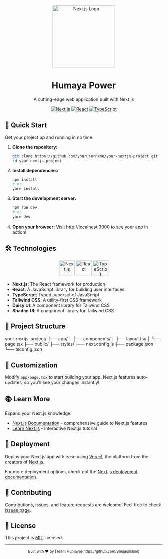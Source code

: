 <div align="center">
  <img src="https://nextjs.org/static/images/nextjs-logo.png" alt="Next.js Logo" width="200"/>
  <h1>Humaya Power</h1>
  <p>A cutting-edge web application built with Next.js</p>
  
  [![Next.js](https://img.shields.io/badge/Next.js-13.0+-000000?style=for-the-badge&logo=next.js&logoColor=white)](https://nextjs.org/)
  [![React](https://img.shields.io/badge/React-18.0+-61DAFB?style=for-the-badge&logo=react&logoColor=black)](https://reactjs.org/)
  [![TypeScript](https://img.shields.io/badge/TypeScript-4.5+-3178C6?style=for-the-badge&logo=typescript&logoColor=white)](https://www.typescriptlang.org/)
</div>

## 🚀 Quick Start

Get your project up and running in no time:

1. **Clone the repository:**
   ```bash
   git clone https://github.com/yourusername/your-nextjs-project.git
   cd your-nextjs-project
   ```

2. **Install dependencies:**
   ```bash
   npm install
   # or
   yarn install
   ```

3. **Start the development server:**
   ```bash
   npm run dev
   # or
   yarn dev
   ```

4. **Open your browser:**
   Visit [http://localhost:3000](http://localhost:3000) to see your app in action!

## 🛠️ Technologies

<div align="center">
  <img src="https://cdn.jsdelivr.net/gh/devicons/devicon/icons/nextjs/nextjs-original-wordmark.svg" alt="Next.js" width="50" height="50"/>
  <img src="https://cdn.jsdelivr.net/gh/devicons/devicon/icons/react/react-original.svg" alt="React" width="50" height="50"/>
  <img src="https://cdn.jsdelivr.net/gh/devicons/devicon/icons/typescript/typescript-original.svg" alt="TypeScript" width="50" height="50"/>
</div>

- **Next.js**: The React framework for production
- **React**: A JavaScript library for building user interfaces
- **TypeScript**: Typed superset of JavaScript
- **Tailwind CSS**: A utility-first CSS framework
- **Daisy UI**: A component library for Tailwind CSS
- **Shadcn UI**: A component library for Tailwind CSS

## 📂 Project Structure

your-nextjs-project/
├── app/
│ ├── components/
│ ├── layout.tsx
│ └── page.tsx
├── public/
├── styles/
├── next.config.js
├── package.json
└── tsconfig.json

## 🎨 Customization

Modify `app/page.tsx` to start building your app. Next.js features auto-updates, so you'll see your changes instantly!

## 📚 Learn More

Expand your Next.js knowledge:

- [Next.js Documentation](https://nextjs.org/docs) - comprehensive guide to Next.js features
- [Learn Next.js](https://nextjs.org/learn) - interactive Next.js tutorial

## 🚀 Deployment

Deploy your Next.js app with ease using [Vercel](https://vercel.com/new?utm_medium=default-template&filter=next.js&utm_source=create-next-app&utm_campaign=create-next-app-readme), the platform from the creators of Next.js.

For more deployment options, check out the [Next.js deployment documentation](https://nextjs.org/docs/deployment).

## 🤝 Contributing

Contributions, issues, and feature requests are welcome! Feel free to check [issues page](https://github.com/Shujaulislam/hmp-try1/issues).

## 📄 License

This project is [MIT](https://opensource.org/licenses/MIT) licensed.

---

<div align="center">
  <sub>Built with ❤️ by [Team Humaya](https://github.com/Shujaulislam)</sub>
</div>